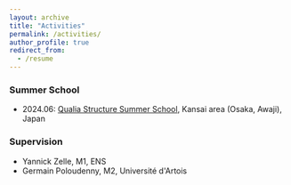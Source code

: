 ```yaml
---
layout: archive
title: "Activities"
permalink: /activities/
author_profile: true
redirect_from:
  - /resume
---
```

### Summer School
* 2024.06: [Qualia Structure Summer School](https://en.qualia-structure.jp/news/detail/3569), Kansai area (Osaka, Awaji), Japan

### Supervision
* Yannick Zelle, M1, ENS
* Germain Poloudenny, M2, Université d'Artois


